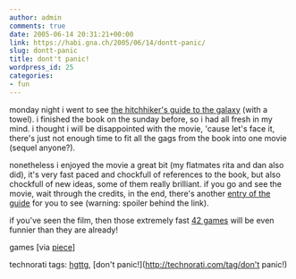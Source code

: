 ```yaml
---
author: admin
comments: true
date: 2005-06-14 20:31:21+00:00
link: https://habi.gna.ch/2005/06/14/dontt-panic/
slug: dontt-panic
title: dont't panic!
wordpress_id: 25
categories:
- fun
---
```



monday night i went to see [the hitchhiker's guide to the galaxy](https://imdb.com/title/tt0371724/) (with a towel). i finished the book on the sunday before, so i had all fresh in my mind. i thought i will be disappointed with the movie, 'cause let's face it, there's just not enough time to fit all the gags from the book into one movie (sequel anyone?).
  
nonetheless i enjoyed the movie a great bit (my flatmates rita and dan also did), it's very fast paced and chockfull of references to the book, but also chockfull of new ideas, some of them really brilliant. if you go and see the movie, wait through the credits, in the end, there's another [entry of the guide](https://imdb.com/title/tt0371724/crazycredits) for you to see (warning: spoiler behind the link).
  
if you've seen the film, then those extremely fast [42 games](http://www.sciencemuseum.org.uk/exhibitions/hitchhikers/swfs/42gamepopup.asp) will be even funnier than they are already! 



games [via [piece](https://pieceoplastic.com/index.php/1867/ruff-linkage-200524/)]


technorati tags: [hgttg](http://technorati.com/tag/hgttg), [don't panic!](http://technorati.com/tag/don't panic!)
